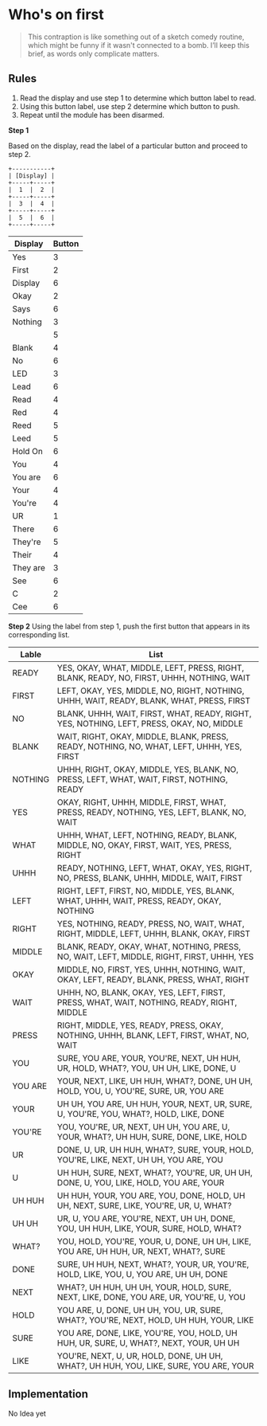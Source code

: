 # Who's on first

> This contraption is like something out of a sketch comedy routine, which might be funny if it wasn't connected to a bomb. I’ll keep this brief, as words only complicate matters.

## Rules
1. Read the display and use step 1 to determine which button label to read.
2. Using this button label, use step 2 determine which button to push.
3. Repeat until the module has been disarmed.


__Step 1__

Based on the display, read the label of a particular button and proceed to step 2.

```
+-----------+
| [Display] |
+-----+-----+
|  1  |  2  |
+-----+-----+
|  3  |  4  |
+-----+-----+
|  5  |  6  |
+-----+-----+
```

|Display | Button|
|-|-|
|Yes| 3|
|First| 2|
|Display| 6|
|Okay| 2|
|Says|6|
|Nothing |3|
||5 |
|Blank|4 |
|No| 6|
|LED|3|
|Lead |6|
|Read|4 |
|Red| 4|
|Reed| 5|
|Leed| 5|
|Hold On| 6|
|You| 4|
|You are|6 |
|Your|4 |
|You're|4 |
|UR| 1|
|There|6 |
|They're|5 |
|Their| 4|
|They are| 3|
|See| 6|
|C| 2|
|Cee|6 |

__Step 2__
Using the label from step 1, push the first button that appears in its corresponding list.

|Lable|List|
|-----|----|
|READY| YES, OKAY, WHAT, MIDDLE, LEFT, PRESS, RIGHT, BLANK, READY, NO, FIRST, UHHH, NOTHING, WAIT|
|FIRST| LEFT, OKAY, YES, MIDDLE, NO, RIGHT, NOTHING, UHHH, WAIT, READY, BLANK, WHAT, PRESS, FIRST|
|NO| BLANK, UHHH, WAIT, FIRST, WHAT, READY, RIGHT, YES, NOTHING, LEFT, PRESS, OKAY, NO, MIDDLE|
|BLANK| WAIT, RIGHT, OKAY, MIDDLE, BLANK, PRESS, READY, NOTHING, NO, WHAT, LEFT, UHHH, YES, FIRST|
|NOTHING| UHHH, RIGHT, OKAY, MIDDLE, YES, BLANK, NO, PRESS, LEFT, WHAT, WAIT, FIRST, NOTHING, READY|
|YES| OKAY, RIGHT, UHHH, MIDDLE, FIRST, WHAT, PRESS, READY, NOTHING, YES, LEFT, BLANK, NO, WAIT|
|WHAT| UHHH, WHAT, LEFT, NOTHING, READY, BLANK, MIDDLE, NO, OKAY, FIRST, WAIT, YES, PRESS, RIGHT|
|UHHH| READY, NOTHING, LEFT, WHAT, OKAY, YES, RIGHT, NO, PRESS, BLANK, UHHH, MIDDLE, WAIT, FIRST|
|LEFT| RIGHT, LEFT, FIRST, NO, MIDDLE, YES, BLANK, WHAT, UHHH, WAIT, PRESS, READY, OKAY, NOTHING|
|RIGHT| YES, NOTHING, READY, PRESS, NO, WAIT, WHAT, RIGHT, MIDDLE, LEFT, UHHH, BLANK, OKAY, FIRST|
|MIDDLE| BLANK, READY, OKAY, WHAT, NOTHING, PRESS, NO, WAIT, LEFT, MIDDLE, RIGHT, FIRST, UHHH, YES|
|OKAY| MIDDLE, NO, FIRST, YES, UHHH, NOTHING, WAIT, OKAY, LEFT, READY, BLANK, PRESS, WHAT, RIGHT|
|WAIT| UHHH, NO, BLANK, OKAY, YES, LEFT, FIRST, PRESS, WHAT, WAIT, NOTHING, READY, RIGHT, MIDDLE|
|PRESS| RIGHT, MIDDLE, YES, READY, PRESS, OKAY, NOTHING, UHHH, BLANK, LEFT, FIRST, WHAT, NO, WAIT|
|YOU| SURE, YOU ARE, YOUR, YOU'RE, NEXT, UH HUH, UR, HOLD, WHAT?, YOU, UH UH, LIKE, DONE, U|
|YOU ARE| YOUR, NEXT, LIKE, UH HUH, WHAT?, DONE, UH UH, HOLD, YOU, U, YOU'RE, SURE, UR, YOU ARE|
|YOUR| UH UH, YOU ARE, UH HUH, YOUR, NEXT, UR, SURE, U, YOU'RE, YOU, WHAT?, HOLD, LIKE, DONE|
|YOU'RE| YOU, YOU'RE, UR, NEXT, UH UH, YOU ARE, U, YOUR, WHAT?, UH HUH, SURE, DONE, LIKE, HOLD|
|UR| DONE, U, UR, UH HUH, WHAT?, SURE, YOUR, HOLD, YOU'RE, LIKE, NEXT, UH UH, YOU ARE, YOU|
|U| UH HUH, SURE, NEXT, WHAT?, YOU'RE, UR, UH UH, DONE, U, YOU, LIKE, HOLD, YOU ARE, YOUR|
|UH HUH| UH HUH, YOUR, YOU ARE, YOU, DONE, HOLD, UH UH, NEXT, SURE, LIKE, YOU'RE, UR, U, WHAT?|
|UH UH| UR, U, YOU ARE, YOU'RE, NEXT, UH UH, DONE, YOU, UH HUH, LIKE, YOUR, SURE, HOLD, WHAT?|
|WHAT?| YOU, HOLD, YOU'RE, YOUR, U, DONE, UH UH, LIKE, YOU ARE, UH HUH, UR, NEXT, WHAT?, SURE|
|DONE| SURE, UH HUH, NEXT, WHAT?, YOUR, UR, YOU'RE, HOLD, LIKE, YOU, U, YOU ARE, UH UH, DONE|
|NEXT| WHAT?, UH HUH, UH UH, YOUR, HOLD, SURE, NEXT, LIKE, DONE, YOU ARE, UR, YOU'RE, U, YOU|
|HOLD| YOU ARE, U, DONE, UH UH, YOU, UR, SURE, WHAT?, YOU'RE, NEXT, HOLD, UH HUH, YOUR, LIKE|
|SURE| YOU ARE, DONE, LIKE, YOU'RE, YOU, HOLD, UH HUH, UR, SURE, U, WHAT?, NEXT, YOUR, UH UH|
|LIKE| YOU'RE, NEXT, U, UR, HOLD, DONE, UH UH, WHAT?, UH HUH, YOU, LIKE, SURE, YOU ARE, YOUR|

## Implementation
No Idea yet